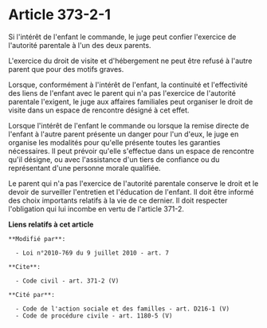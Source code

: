 # Article 373-2-1

Si l'intérêt de l'enfant le commande, le juge peut confier l'exercice de l'autorité parentale à l'un des deux parents. 

L'exercice du droit de visite et d'hébergement ne peut être refusé à l'autre parent que pour des motifs graves. 

Lorsque, conformément à l'intérêt de l'enfant, la continuité et l'effectivité des liens de l'enfant avec le parent qui n'a
pas l'exercice de l'autorité parentale l'exigent, le juge aux affaires familiales peut organiser le droit de visite dans un
espace de rencontre désigné à cet effet. 

Lorsque l'intérêt de l'enfant le commande ou lorsque la remise directe de l'enfant à l'autre parent présente un danger pour
l'un d'eux, le juge en organise les modalités pour qu'elle présente toutes les garanties nécessaires. Il peut prévoir qu'elle
s'effectue dans un espace de rencontre qu'il désigne, ou avec l'assistance d'un tiers de confiance ou du représentant d'une
personne morale qualifiée. 

Le parent qui n'a pas l'exercice de l'autorité parentale conserve le droit et le devoir de surveiller l'entretien et
l'éducation de l'enfant. Il doit être informé des choix importants relatifs à la vie de ce dernier. Il doit respecter
l'obligation qui lui incombe en vertu de l'article 371-2.

**Liens relatifs à cet article**

	**Modifié par**:

	  - Loi n°2010-769 du 9 juillet 2010 - art. 7

	**Cite**:

	  - Code civil - art. 371-2 (V)

	**Cité par**:

	  - Code de l'action sociale et des familles - art. D216-1 (V)
	  - Code de procédure civile - art. 1180-5 (V)
